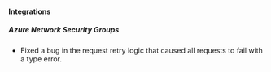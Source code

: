 
#### Integrations

##### Azure Network Security Groups

- Fixed a bug in the request retry logic that caused all requests to fail with a type error.
